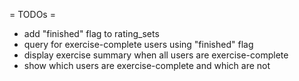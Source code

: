 = TODOs =

- add "finished" flag to rating_sets
- query for exercise-complete users using "finished" flag
- display exercise summary when all users are exercise-complete
- show which users are exercise-complete and which are not
